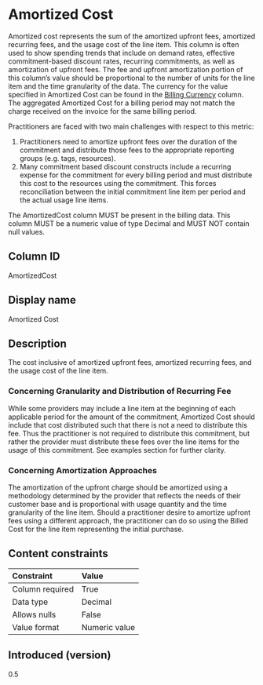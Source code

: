 # Amortized Cost

Amortized cost represents the sum of the amortized upfront fees, amortized recurring fees, and the usage cost of the line item. This column is often used to show spending trends that include on demand rates, effective commitment-based discount rates, recurring commitments, as well as amortization of upfront fees. The fee and upfront amortization portion of this column’s value should be proportional to the number of units for the line item and the time granularity of the data. The currency for the value specified in Amortized Cost can be found in the [Billing Currency](#billingcurrency) column. The aggregated Amortized Cost for a billing period may not match the charge received on the invoice for the same billing period.

Practitioners are faced with two main challenges with respect to this metric:
1. Practitioners need to amortize upfront fees over the duration of the commitment and distribute those fees to the appropriate reporting groups (e.g. tags, resources).
2. Many commitment based discount constructs include a recurring expense for the commitment for every billing period and must distribute this cost to the resources using the commitment. This forces reconciliation between the initial commitment line item per period and the actual usage line items.

The AmortizedCost column MUST be present in the billing data. This column MUST be a numeric value of type Decimal and MUST NOT contain null values. 

## Column ID

AmortizedCost

## Display name

Amortized Cost

## Description

The cost inclusive of amortized upfront fees, amortized recurring fees, and the usage cost of the line item.

### Concerning Granularity and Distribution of Recurring Fee

While some providers may include a line item at the beginning of each applicable period for the amount of the commitment, Amortized Cost should include that cost distributed such that there is not a need to distribute this fee. Thus the practitioner is not required to distribute this commitment, but rather the provider must distribute these fees over the line items for the usage of this commitment. See examples section for further clarity.

### Concerning Amortization Approaches
The amortization of the upfront charge should be amortized using a methodology determined by the provider that reflects the needs of their customer base and is proportional with usage quantity and the time granularity of the line item.  Should a practitioner desire to amortize upfront fees using a different approach, the practitioner can do so using the Billed Cost for the line item representing the initial purchase.


## Content constraints

|    Constraint   |      Value      |
|:----------------|:----------------|
| Column required | True            |
| Data type       | Decimal         |
| Allows nulls    | False           |
| Value format    | Numeric value   |

## Introduced (version)

0.5
